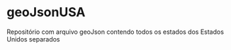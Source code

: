 # geoJsonUSA
Repositório com arquivo geoJson contendo todos os estados dos Estados Unidos separados
